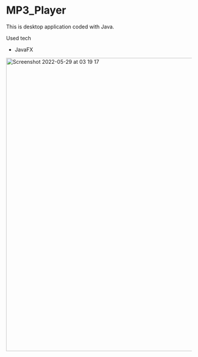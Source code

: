 # MP3_Player
This is desktop application coded with Java.

Used tech
- JavaFX

<img width="794" alt="Screenshot 2022-05-29 at 03 19 17" src="https://user-images.githubusercontent.com/94742043/170849312-e311020c-020e-4c01-9439-b0a0282b4192.png">
